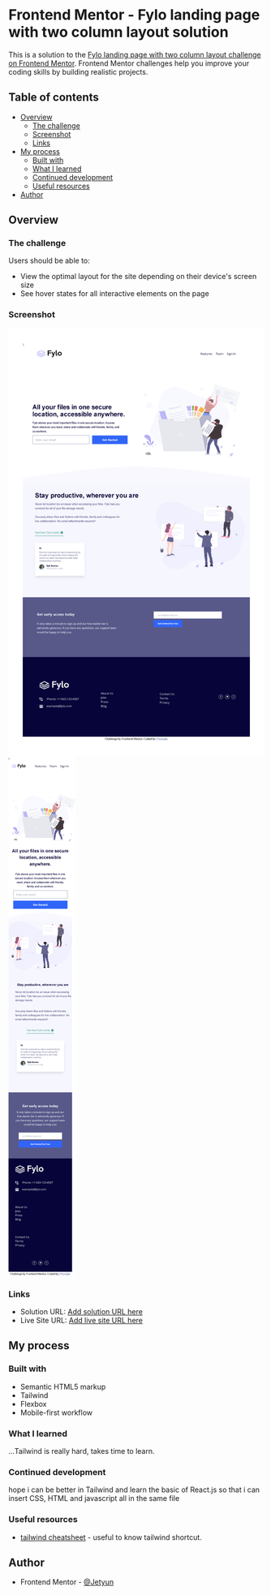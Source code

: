 # Frontend Mentor - Fylo landing page with two column layout solution

This is a solution to the [Fylo landing page with two column layout challenge on Frontend Mentor](https://www.frontendmentor.io/challenges/fylo-landing-page-with-two-column-layout-5ca5ef041e82137ec91a50f5). Frontend Mentor challenges help you improve your coding skills by building realistic projects. 

## Table of contents

- [Overview](#overview)
  - [The challenge](#the-challenge)
  - [Screenshot](#screenshot)
  - [Links](#links)
- [My process](#my-process)
  - [Built with](#built-with)
  - [What I learned](#what-i-learned)
  - [Continued development](#continued-development)
  - [Useful resources](#useful-resources)
- [Author](#author)

## Overview

### The challenge

Users should be able to:

- View the optimal layout for the site depending on their device's screen size
- See hover states for all interactive elements on the page

### Screenshot

![desktop view](./desktop_view.png)
![mobile view](./mobile_view.png)

### Links

- Solution URL: [Add solution URL here](https://your-solution-url.com)
- Live Site URL: [Add live site URL here](https://your-live-site-url.com)

## My process

### Built with

- Semantic HTML5 markup
- Tailwind
- Flexbox
- Mobile-first workflow


### What I learned
...Tailwind is really hard, takes time to learn.

### Continued development

hope i can be better in Tailwind and learn the basic of React.js so that i can insert CSS, HTML and javascript all in the same file

### Useful resources

- [tailwind cheatsheet](https://nerdcave.com/tailwind-cheat-sheet) - useful to know tailwind shortcut.

## Author

- Frontend Mentor - [@Jetyun](https://www.frontendmentor.io/profile/Jetyun)
